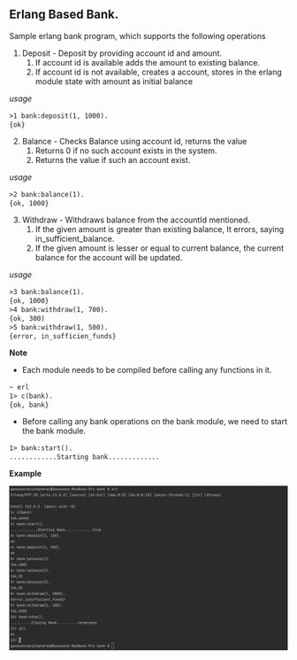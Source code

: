 ## Erlang Based Bank.

Sample erlang bank program, which supports the following operations

1. Deposit - Deposit by providing account id and amount. 
   1. If account id is available adds the amount to existing balance.
   2. If account id is not available, creates a account, stores in the erlang module state with amount as initial balance

*usage*

```shell
>1 bank:deposit(1, 1000).
{ok}
```

2. Balance - Checks Balance using account id, returns the value
   1. Returns 0 if no such account exists in the system.
   2. Returns the value if such an account exist.

*usage*

```shell
>2 bank:balance(1).
{ok, 1000}
```

3. Withdraw - Withdraws balance from the accountId mentioned.
    1. If the given amount is greater than existing balance, It errors, saying in_sufficient_balance.
    2. If the given amount is lesser or equal to current balance, the current balance for the account will be updated.

*usage*

```shell
>3 bank:balance(1).
{ok, 1000}
>4 bank:withdraw(1, 700).
{ok, 300)
>5 bank:withdraw(1, 500).
{error, in_sufficien_funds}
```

**Note**
* Each module needs to be compiled before calling any functions in it.

```shell
~ erl
1> c(bank).
{ok, bank}
```

* Before calling any bank operations on the bank module, we need to start the bank module.

```shell
1> bank:start().
............Starting bank.............
```

**Example**

![](doc/assets/Sample%20Input%20Output%201st%20Version.png)
